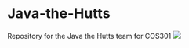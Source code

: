 # Java-the-Hutts
Repository for the Java the Hutts team for COS301
<img src="https://drive.google.com/drive/u/0/folders/0BzLT_h-ptiREWmIyMlVkeUI1NEE">
